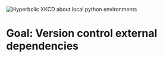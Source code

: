 ![Hyperbolic XKCD about local python environments](https://imgs.xkcd.com/comics/python_environment.png)

# Goal: Version control external dependencies
